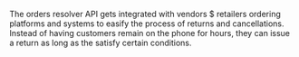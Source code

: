 The orders resolver API gets integrated with vendors $ retailers ordering platforms and systems to easify the process of returns and cancellations. Instead of having customers remain on the phone for hours, they can issue a return
as long as the satisfy certain conditions. 

